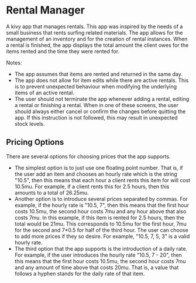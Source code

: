 # Rental Manager
A kivy app that manages rentals. This app was inspired by the needs of a small business that rents surfing related materials. The app allows for the management of an inventory and for the creation of rental instances. When a rental is finished, the app displays the total amount the client owes for the items rented and the time they were rented for. 

Notes:
 - The app assumes that items are rented and returned in the same day.
 - The app does not allow for item edits while there are active rentals. This is to prevent unexpected behaviour when modifying the underlying items of an active rental.
 - The user should not terminate the app whenever adding a rental, editing a rental or finishing a rental. When in one of these screens, the user should always either cancel or confirm the changes before quitting the app. If this instruction is not followed, this may result in unexpected stock levels.

## Pricing Options

There are several options for choosing prices that the app supports.
- The simplest option is to just use one floating point number. That is, if the user add an item and chooses an hourly rate which is the string "10.5", then this means that each hour a client rents this item for will cost 10.5mu. For example, if a client rents this for 2.5 hours, then this amounts to a total of 26.25mu.
- Another option is to introduce several prices separated by commas. For example, if the hourly rate is "10.5, 7", then this means that the first hour costs 10.5mu, the second hour costs 7mu and any hour above that also costs 7mu. In this example, if this item is rented for 2.5 hours, then the total would be 21mu. This corresponds to 10.5mu for the first hour, 7mu for the second and 7*0.5 for half of the third hour. The user can choose to add more prices if they so desire. For example, "10.5, 7, 5, 3" is a valid hourly rate.
- The third option that the app supports is the introduction of a daily rate. For example, if the user introduces the hourly rate "10.5, 7 - 20", then this means that the first hour costs 10.5mu, the second hour costs 7mu and any amount of time above that costs 20mu. That is, a value that follows a hyphen stands for the daily rate of that item.

